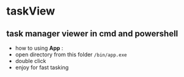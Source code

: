 # taskView
task manager viewer in cmd and powershell
---
* how to using **App** :
* open directory from this folder ```/bin/app.exe```
* double click
* enjoy for fast tasking
